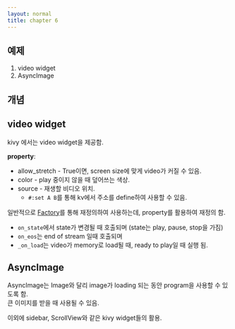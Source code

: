 ```yaml
---
layout: normal
title: chapter 6
---
```


## 예제

1. video widget
2. AsyncImage

## 개념

## video widget

kivy 에서는 video widget을 제공함.  

**property**:  

* allow_stretch - True이면, screen size에 맞게 video가 커질 수 있음.
* color - play 중이지 않을 때 덮어쓰는 색상.
* source - 재생할 비디오 위치.
  * `#:set A B`를 통해 kv에서 주소를 define하여 사용할 수 있음.  

일반적으로 [Factory](chapter04_summary.md/##Factory)를 통해 재정의하여 사용하는데, property를 활용하여 재정의 함.

* `on_state`에서 state가 변경될 때 호출되며 (state는 play, pause, stop을 가짐)
* `on_eos`는 end of stream 일때 호출되며
* `_on_load`는 video가 memory로 load될 때, ready to play일 때 실행 됨.

## AsyncImage

AsyncImage는 Image와 달리 image가 loading 되는 동안 program을 사용할 수 있도록 함.  
큰 이미지를 받을 때 사용될 수 있음.

이외에 sidebar, ScrollView와 같은 kivy widget들의 활용.